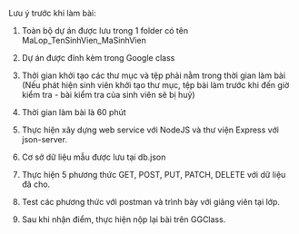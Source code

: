 Lưu ý trước khi làm bài:

1. Toàn bộ dự án được lưu trong 1 folder có tên MaLop_TenSinhVien_MaSinhVien
2. Dự án được đính kèm trong Google class
3. Thởi gian khởi tạo các thư mục và tệp phải nằm trong thời gian làm bài (Nếu phát hiện sinh viên khởi tạo thư mục, tệp bài làm trước khi đến giờ kiểm tra - bài kiểm tra của sinh viên sẽ bị huỷ)
4. Thời gian làm bài là 60 phút

5. Thực hiện xây dựng web service với NodeJS và thư viện Express với json-server.
6. Cơ sở dữ liệu mẫu được lưu tại db.json
7. Thực hiện 5 phương thức GET, POST, PUT, PATCH, DELETE với dữ liệu đã cho.
8. Test các phương thức với postman và trình bày với giảng viên tại lớp.
9. Sau khi nhận điểm, thực hiện nộp lại bài trên GGClass.
